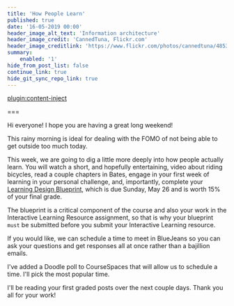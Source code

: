 ```yaml
---
title: 'How People Learn'
published: true
date: '16-05-2019 00:00'
header_image_alt_text: 'Information architecture'
header_image_credit: 'CannedTuna, Flickr.com'
header_image_creditlink: 'https://www.flickr.com/photos/cannedtuna/4853380320/'
summary:
    enabled: '1'
hide_from_post_list: false
continue_link: true
hide_git_sync_repo_link: true
---
```


[plugin:content-inject](/edci335/home/_important-reminders)



===

Hi everyone! I hope you are having a great long weekend!

This rainy morning is ideal for dealing with the FOMO of not being able to get outside too much today.

This week, we are going to dig a little more deeply into how people actually learn. You will watch a short, and hopefully entertaining, video about riding bicycles, read a couple chapters in Bates, engage in your first week of learning in your personal challenge, and, importantly, complete your [Learning Design Blueprint](https://edtechuvic.ca/edci335/cooperative-learning), which is due Sunday, May 26 and is worth 15% of your final grade.

The blueprint is a critical component of the course and also your work in the Interactive Learning Resource assignment, so that is why your blueprint `must` be submitted before you submit your Interactive Learning resource.

If you would like, we can schedule a time to meet in BlueJeans so you can ask your questions and get responses all at once rather than a bajillion emails.

I've added a Doodle poll to CourseSpaces that will allow us to schedule a time. I'll pick the most popular time.

I'll be reading your first graded posts over the next couple days. Thank you all for your work!
